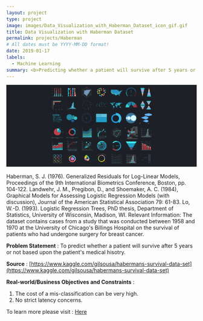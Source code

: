 ```yaml
---
layout: project
type: project
image: images/Data_Visualization_with_Haberman_Dataset_icon_gif.gif
title: Data Visualization with Haberman Dataset
permalink: projects/Haberman
# All dates must be YYYY-MM-DD format!
date: 2019-01-17
labels:
  - Machine Learning
summary: <b>Predicting whether a patient will survive after 5 years or not based upon the patient's medical hisotry.</b>
---
```


<img class="ui image" src="../images/Data_Visualization_with_Haberman_Dataset_Banner.png">

Haberman, S. J. (1976). Generalized Residuals for Log-Linear Models, Proceedings of the 9th International Biometrics Conference, Boston, pp. 104-122. Landwehr, J. M., Pregibon, D., and Shoemaker, A. C. (1984), Graphical Models for Assessing Logistic Regression Models (with discussion), Journal of the American Statistical Association 79: 61-83. Lo, W.-D. (1993). Logistic Regression Trees, PhD thesis, Department of Statistics, University of Wisconsin, Madison, WI. Relevant Information: The dataset contains cases from a study that was conducted between 1958 and 1970 at the University of Chicago's Billings Hospital on the survival of patients who had undergone surgery for breast cancer.

<b>Problem Statement</b> : To predict whether a patient will survive after 5 years or not based upon the patient's medical hisotry.

<b>Source</b> : [https://www.kaggle.com/gilsousa/habermans-survival-data-set](https://www.kaggle.com/gilsousa/habermans-survival-data-set)

<b>Real-world/Business Objectives and Constraints</b> : 
1. The cost of a mis-classification can be very high.
2. No strict latency concerns.

To learn more please visit : [Here](https://github.com/Souravban/Data-Visualization-with-Haberman-Dataset)
